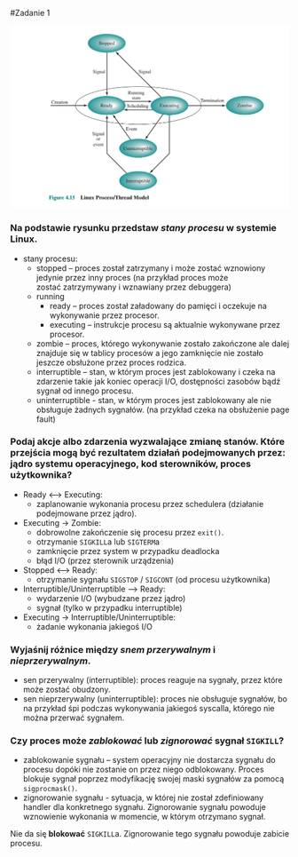 #Zadanie 1

![rysunek](zad1.png)

### Na podstawie rysunku przedstaw *stany procesu* w systemie Linux.
- stany procesu:
    - stopped – proces został zatrzymany i może
        zostać wznowiony jedynie przez inny proces
        (na przykład proces może zostać zatrzymywany
        i wznawiany przez debuggera)
    - running 
        - ready – proces został załadowany do pamięci i oczekuje
            na wykonywanie przez procesor.
        - executing – instrukcje procesu są aktualnie
            wykonywane przez procesor.
    - zombie – proces, którego wykonywanie zostało zakończone
        ale dalej znajduje się w tablicy procesów a jego
        zamknięcie nie zostało jeszcze obsłużone przez proces rodzica.
    - interruptible – stan, w którym proces jest zablokowany i czeka
        na zdarzenie takie jak koniec operacji I/O, dostępności
        zasobów bądź sygnał od innego procesu.
    - uninterruptible - stan, w którym proces jest zablokowany ale
        nie obsługuje żadnych sygnałów. (na przykład czeka
        na obsłużenie page fault)

### Podaj akcje albo zdarzenia wyzwalające zmianę stanów. Które przejścia mogą być rezultatem działań podejmowanych przez: jądro systemu operacyjnego, kod sterowników, proces użytkownika?
- Ready <--> Executing:
    - zaplanowanie wykonania procesu przez
    schedulera (działanie podejmowane przez jądro).
- Executing -> Zombie:
    - dobrowolne zakończenie się procesu przez `exit()`.
    - otrzymanie `SIGKILL`a lub `SIGTERM`a
    - zamknięcie przez system w przypadku deadlocka
    - błąd I/O (przez sterownik urządzenia)
- Stopped <--> Ready:
    - otrzymanie sygnału `SIGSTOP` / `SIGCONT` (od procesu użytkownika)
- Interruptible/Uninterruptible --> Ready:
    - wydarzenie I/O (wybudzane przez jądro)
    - sygnał (tylko w przypadku interruptible)
- Executing -> Interruptible/Uninterruptible:
    - żadanie wykonania jakiegoś I/O

### Wyjaśnij różnice między *snem przerywalnym* i *nieprzerywalnym*.
- sen przerywalny (interruptible): proces reaguje na sygnały, przez
    które może zostać obudzony.
- sen nieprzerywalny (uninterruptible): proces nie obsługuje sygnałów, bo
    na przykład śpi podczas wykonywania jakiegoś syscalla, którego
    nie można przerwać sygnałem.

### Czy proces może *zablokować* lub *zignorować* sygnał `SIGKILL`?
- zablokowanie sygnału – system operacyjny nie dostarcza sygnału do
    procesu dopóki nie zostanie on przez niego odblokowany. Proces
    blokuje sygnał poprzez modyfikację swojej maski sygnałów za
    pomocą `sigprocmask()`.
- zignorowanie sygnału - sytuacja, w której nie został zdefiniowany
    handler dla konkretnego sygnału. Zignorowanie sygnału powoduje
    wznowienie wykonania w momencie, w którym otrzymano sygnał.

Nie da się **blokować** `SIGKILL`a. Zignorowanie
tego sygnału powoduje zabicie procesu.

